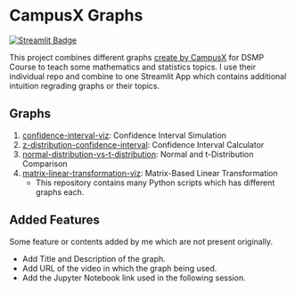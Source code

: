 # CampusX Graphs

[![Streamlit Badge](https://img.shields.io/badge/Streamlit-FF4B4B?logo=streamlit&logoColor=fff&style=for-the-badge)](https://arv-anshul-campusx-graphs-readme-z4ghxh.streamlit.app)

This project combines different graphs [create by CampusX](https://github.com/campusx-official) for DSMP Course to teach some mathematics and statistics topics. I use their individual repo and combine to one Streamlit App which contains additional intuition regrading graphs or their topics.

## Graphs

1. [confidence-interval-viz](https://github.com/campusx-official/confidence-interval-viz): Confidence Interval Simulation
2. [z-distribution-confidence-interval](https://github.com/campusx-official/z-distribution-confidence-interval): Confidence Interval Calculator
3. [normal-distribution-vs-t-distribution](https://github.com/campusx-official/normal-distribution-vs-t-distribution): Normal and t-Distribution Comparison
4. [matrix-linear-transformation-viz](https://github.com/campusx-official/matrix-linear-transformation-viz): Matrix-Based Linear Transformation
   - This repository contains many Python scripts which has different graphs each.

## Added Features

Some feature or contents added by me which are not present originally.

- Add Title and Description of the graph.
- Add URL of the video in which the graph being used.
- Add the Jupyter Notebook link used in the following session.
